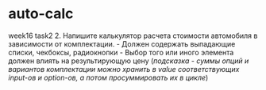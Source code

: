 # auto-calc
week16 task2
2. Напишите калькулятор расчета стоимости автомобиля в зависимости от комплектации. 
    - Должен содержать выпадающие списки, чекбоксы, радиокнопки
    - Выбор того или иного элемента должен влиять на результирующую цену (*подсказка - суммы опций и вариантов комплектации можно хранить в value соответствующих input-ов и option-ов, а потом просуммировать их в цикле*)